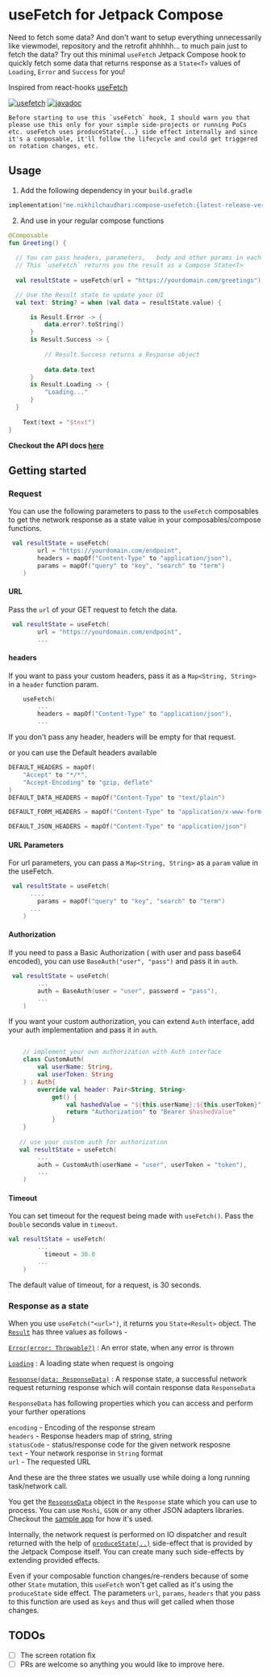 # useFetch for Jetpack Compose

Need to fetch some data? And don't want to setup everything unnecessarily like viewmodel, repository and the retrofit ahhhhh... to much pain just to fetch the data?
Try out this minimal `useFetch` Jetpack Compose hook to quickly fetch some data that returns response as a `State<T>` values of `Loading`, `Error` and `Success` for you!

Inspired from react-hooks [useFetch](https://use-http.com/#/)

[![usefetch](https://img.shields.io/maven-central/v/me.nikhilchaudhari/compose-usefetch.svg?logo=kotlin)](https://search.maven.org/artifact/me.nikhilchaudhari/compose-usefetch)
[![javadoc](https://javadoc.io/badge2/me.nikhilchaudhari/compose-usefetch/javadoc.svg)](https://javadoc.io/doc/me.nikhilchaudhari/compose-usefetch)


~~~
Before starting to use this `useFetch` hook, I should warn you that please use this only for your simple side-projects or running PoCs etc. useFetch uses produceState{...} side effect internally and since it's a composable, it'll follow the lifecycle and could get triggered on rotation changes, etc. 
~~~

## Usage

1. Add the following dependency in your `build.gradle`

```kotlin
implementation("me.nikhilchaudhari:compose-usefetch:{latest-release-version}")
```

2. And use in your regular compose functions

```kotlin
@Composable
fun Greeting() {
  
  // You can pass headers, parameters,   body and other params in each of the methods.
  // This `useFetch` returns you the result as a Compose State<T>
  
  val resultState = useFetch(url = "https://yourdomain.com/greetings")

  // Use the Result state to update your UI
  val text: String? = when (val data = resultState.value) {

      is Result.Error -> {
          data.error?.toString()
      }
      is Result.Success -> {
      
          // Result.Success returns a Response object
          
          data.data.text
      }
      is Result.Loading -> {
          "Loading..."
      }
  }
    
    Text(text = "$text")
}
```


**Checkout the API docs [here](https://javadoc.io/doc/me.nikhilchaudhari/compose-usefetch/latest/usefetch/me.nikhilchaudhari.usefetch/index.html)**

## Getting started

### Request

You can use the following parameters to pass to the `useFetch` composables to get the network response as a state value in your composables/compose functions.

```kotlin
 val resultState = useFetch(
        url = "https://yourdomain.com/endpoint",
        headers = mapOf("Content-Type" to "application/json"),
        params = mapOf("query" to "key", "search" to "term")
    )
```

#### URL

Pass the `url` of your GET request to fetch the data.

```kotlin
 val resultState = useFetch(
        url = "https://yourdomain.com/endpoint",
        ...
```        

#### headers

If you want to pass your custom headers, pass it as a `Map<String, String>` in a `header` function param. 

```kotlin
    useFetch(
        ...
        headers = mapOf("Content-Type" to "application/json"),
        ...
```
If you don't pass any header, headers will be empty for that request.

or you can use the Default headers available

```kotlin
DEFAULT_HEADERS = mapOf(
    "Accept" to "*/*",
    "Accept-Encoding" to "gzip, deflate"
)
DEFAULT_DATA_HEADERS = mapOf("Content-Type" to "text/plain")

DEFAULT_FORM_HEADERS = mapOf("Content-Type" to "application/x-www-form-urlencoded")

DEFAULT_JSON_HEADERS = mapOf("Content-Type" to "application/json")
```

#### URL Parameters

For url parameters, you can pass a `Map<String, String>` as a `param` value in the useFetch.

```kotlin
 val resultState = useFetch(
      ....
        params = mapOf("query" to "key", "search" to "term")
      ...
    )
```

#### Authorization

If you need to pass a Basic Authorization ( with user and pass base64 encoded), you can use `BaseAuth("user", "pass")` and pass it in `auth`.

```kotlin
 val resultState = useFetch(
        ...
        auth = BaseAuth(user = "user", password = "pass"),
        ...
    )
```

If you want your custom authorization, you can extend `Auth` interface, add your auth implementation and pass it in `auth`.

```kotlin

    // implement your own authorization with Auth interface
    class CustomAuth(
        val userName: String,
        val userToken: String
    ) : Auth{
        override val header: Pair<String, String>
            get() {
                val hashedValue = "${this.userName}:${this.userToken}".yourEncodingFunction()
                return "Authorization" to "Bearer $hashedValue"
            }
    }
    
   // use your custom auth for authorization
   val resultState = useFetch(
        ...
        auth = CustomAuth(userName = "user", userToken = "token"),
        ...
    )

```

#### Timeout

You can set timeout for the request being made with `useFetch()`. Pass the `Double` seconds value in `timeout`. 

```kotlin
val resultState = useFetch(
        ...
          timeout = 30.0
        ...
    )
```

The default value of timeout, for a request, is 30 seconds.


### Response as a state

When you use `useFetch("<url>")`, it returns you `State<Result>` object. The [`Result`](https://javadoc.io/doc/me.nikhilchaudhari/compose-usefetch/latest/usefetch/me.nikhilchaudhari.usefetch/-result/index.html) has three values as follows - 

[`Error(error: Throwable?)`](https://javadoc.io/doc/me.nikhilchaudhari/compose-usefetch/latest/usefetch/me.nikhilchaudhari.usefetch/-result/-error/index.html) : An error state, when any error is thrown

[`Loading`](https://javadoc.io/doc/me.nikhilchaudhari/compose-usefetch/latest/usefetch/me.nikhilchaudhari.usefetch/-result/-loading/index.html) : A loading state when request is ongoing

[`Response(data: ResponseData)`](https://javadoc.io/doc/me.nikhilchaudhari/compose-usefetch/latest/usefetch/me.nikhilchaudhari.usefetch/-result/-response/index.html) : A response state, a successful network request returning response which will contain response data `ResponseData`

`ResponseData` has following properties which you can access and perform your further operations


`encoding` - Encoding of the response stream  
`headers` - Response headers map of string, string  
`statusCode` - status/response code for the given network resposne  
`text` - Your network response in `String` format  
`url` - The requested URL  


And these are the three states we usually use while doing a long running task/network call. 

You get the [`ResponseData`](https://javadoc.io/doc/me.nikhilchaudhari/compose-usefetch/latest/usefetch/me.nikhilchaudhari.usefetch.network/-response-data/index.html) object in the `Response` state which you can use to process. You can use `Moshi`, `GSON` or any other JSON adapters libraries. Checkout the [sample app](https://github.com/CuriousNikhil/compose-hooks/blob/main/app/src/main/java/me/nikhilchaudhari/usefetch/MainActivity.kt) for how it's used.

Internally, the network request is performed on IO dispatcher and result returned with the help of [`produceState(..)`](https://developer.android.com/jetpack/compose/side-effects#producestate) side-effect that is provided by the Jetpack Compose itself. You can create many such side-effects by extending provided effects.

Even if your composable function changes/re-renders because of some other `State` mutation, this `useFetch` won't get called as it's using the `produceState` side effect. The parameters `url`, `params`, `headers` that you pass to this function are used as `keys` and thus will get called when those changes. 



## TODOs
 - [ ] The screen rotation fix
 - [ ] PRs are welcome so anything you would like to improve here.
